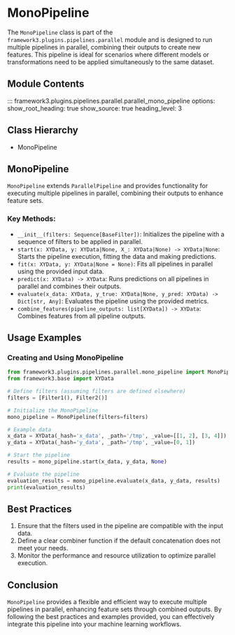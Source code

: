 # MonoPipeline

The `MonoPipeline` class is part of the `framework3.plugins.pipelines.parallel` module and is designed to run multiple pipelines in parallel, combining their outputs to create new features. This pipeline is ideal for scenarios where different models or transformations need to be applied simultaneously to the same dataset.

## Module Contents
::: framework3.plugins.pipelines.parallel.parallel_mono_pipeline
    options:
        show_root_heading: true
        show_source: true
        heading_level: 3

## Class Hierarchy
- MonoPipeline

## MonoPipeline
`MonoPipeline` extends `ParallelPipeline` and provides functionality for executing multiple pipelines in parallel, combining their outputs to enhance feature sets.

### Key Methods:
- `__init__(filters: Sequence[BaseFilter])`: Initializes the pipeline with a sequence of filters to be applied in parallel.
- `start(x: XYData, y: XYData|None, X_: XYData|None) -> XYData|None`: Starts the pipeline execution, fitting the data and making predictions.
- `fit(x: XYData, y: XYData|None = None)`: Fits all pipelines in parallel using the provided input data.
- `predict(x: XYData) -> XYData`: Runs predictions on all pipelines in parallel and combines their outputs.
- `evaluate(x_data: XYData, y_true: XYData|None, y_pred: XYData) -> Dict[str, Any]`: Evaluates the pipeline using the provided metrics.
- `combine_features(pipeline_outputs: list[XYData]) -> XYData`: Combines features from all pipeline outputs.

## Usage Examples

### Creating and Using MonoPipeline
```python
from framework3.plugins.pipelines.parallel.mono_pipeline import MonoPipeline
from framework3.base import XYData

# Define filters (assuming filters are defined elsewhere)
filters = [Filter1(), Filter2()]

# Initialize the MonoPipeline
mono_pipeline = MonoPipeline(filters=filters)

# Example data
x_data = XYData(_hash='x_data', _path='/tmp', _value=[[1, 2], [3, 4]])
y_data = XYData(_hash='y_data', _path='/tmp', _value=[0, 1])

# Start the pipeline
results = mono_pipeline.start(x_data, y_data, None)

# Evaluate the pipeline
evaluation_results = mono_pipeline.evaluate(x_data, y_data, results)
print(evaluation_results)
```

## Best Practices
1. Ensure that the filters used in the pipeline are compatible with the input data.
2. Define a clear combiner function if the default concatenation does not meet your needs.
3. Monitor the performance and resource utilization to optimize parallel execution.

## Conclusion
`MonoPipeline` provides a flexible and efficient way to execute multiple pipelines in parallel, enhancing feature sets through combined outputs. By following the best practices and examples provided, you can effectively integrate this pipeline into your machine learning workflows.
